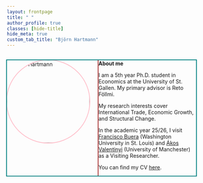 ```yaml
---
layout: frontpage
title: " "
author_profile: true
classes: [hide-title]
hide_meta: true
custom_tab_title: "Björn Hartmann"
---
```


<style>

  /* Debug: visualize layout boxes */
#main.frontpage-wide {
  outline: 3px solid red;      /* outer grid */
}

#main.frontpage-wide .sidebar {
  outline: 3px dashed blue;    /* sidebar */
}

#main.frontpage-wide article.page {
  outline: 3px dashed green;   /* content column */
}

#main.frontpage-wide .page__inner-wrap {
  outline: 2px dotted orange;  /* inner wrapper */
}

#main.frontpage-wide .page__content {
  outline: 2px dotted purple;  /* actual content */
}

.about-wrapper {
  outline: 2px solid teal;     /* about block wrapper */
}

.about-wrapper img.home-portrait {
  outline: 2px solid pink;     /* portrait image */
}

.about-text {
  outline: 2px solid brown;    /* text box */
}


  
/* Outer site wrapper — let the page breathe */
.initial-content {
  max-width: 1600px !important;   /* ↑ was 1400; this was the choke point */
  margin-left: auto;
  margin-right: auto;
  padding-left: 2rem;
  padding-right: 2rem;
}

/* Scope ONLY to this page via #main.frontpage-wide */
#main.frontpage-wide{
  max-width: 1600px;
  margin: 0 auto;
  padding: 0 2rem;

  /* Sidebar | Content grid */
  display: grid;
  grid-template-columns: 240px minmax(0, 1fr);
  column-gap: 2rem;
  align-items: start;
}

/* Sidebar column */
#main.frontpage-wide .sidebar{
  grid-column: 1;
  grid-row: 1;
  width: 240px;
  max-width: 240px;
  position: sticky;      /* optional */
  top: 2rem;
}

/* Content column */
#main.frontpage-wide article.page{
  grid-column: 2;
  grid-row: 1;
  min-width: 0;                 /* critical for grid overflow */
}

/* Remove the theme's clamp + float layout ONLY here */
#main.frontpage-wide .page__inner-wrap,
#main.frontpage-wide .page__content{
  max-width: none !important;
  width: 100% !important;
  min-width: 0 !important;
  float: none !important;
  clear: none !important;
  display: block !important;
  flex: 1 1 auto !important;    /* neutralize flex sizing */
}

/* About block: image left, text right */
.about-wrapper{
  display: grid;
  grid-template-columns: 220px 1fr;
  column-gap: 1.5rem;
  align-items: start;
  margin-top: 2rem;
}
.about-wrapper img.home-portrait{
  width: 220px; height: 220px; object-fit: cover; border-radius: 50%;
}
.about-text{ min-width: 0; }

/* Stack on mobile */
@media (max-width: 700px){
  #main.frontpage-wide{ grid-template-columns: 1fr; }
  .about-wrapper{ grid-template-columns: 1fr; }
  .about-wrapper img.home-portrait{ margin-bottom: 1rem; }
}
</style>

<div class="about-wrapper">
  <img src="{{ '/assets/images/me.jpg' | relative_url }}" alt="Björn Hartmann" class="home-portrait">
  <div class="about-text">
    <strong>About me</strong>
    <p>I am a 5th year Ph.D. student in Economics at the University of St. Gallen. 
    My primary advisor is Reto Föllmi.</p>
    <p>My research interests cover International Trade, Economic Growth, and Structural Change.</p>
    <p>In the academic year 25/26, I visit
    <a href="https://sites.google.com/site/fjbuera/" target="_blank" rel="noopener">Francisco Buera</a> (Washington University in St. Louis) and 
    <a href="https://sites.google.com/site/valentinyiakos/" target="_blank" rel="noopener">Ákos Valentinyi</a> (University of Manchester) as a Visiting Researcher.</p>
    <p>You can find my CV <a href="/files/Academic_CV.pdf" target="_blank" rel="noopener">here</a>.</p>
  </div>
</div>
